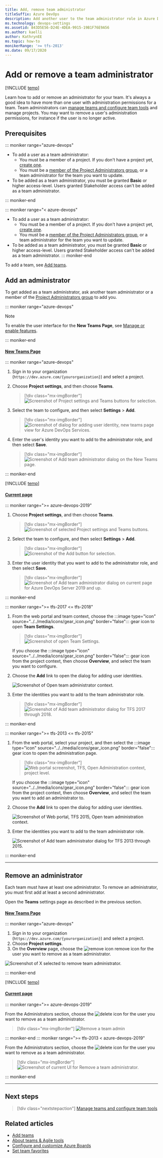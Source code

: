 ```yaml
---
title: Add, remove team administrator 
titleSuffix: Azure DevOps
description: Add another user to the team administrator role in Azure DevOps.  
ms.technology: devops-settings
ms.assetid: 843D5E56-D24E-4DEA-9915-19B1F76E9A56
ms.author: kaelli
author: KathrynEE
ms.topic: how-to
monikerRange: '>= tfs-2013'
ms.date: 09/17/2020
---
```


# Add or remove a team administrator 

[!INCLUDE [temp](../../includes/version-vsts-tfs-all-versions.md)]


<a id="add-team-admin">  </a>  

Learn how to add or remove an administrator for your team. It's always a good idea to have more than one user with administration permissions for a team. Team administrators can [manage teams and configure team tools](manage-teams.md) and manage projects. You may want to remove a user's administration permissions, for instance if the user is no longer active. 

<a name="permissions"></a>

## Prerequisites

::: moniker range="azure-devops"

- To add a user as a team administrator: 
	- You must be a member of a project. If you don't have a project yet, [create one](../projects/create-project.md).  
	- You must be a [member of the Project Administrators group](../security/set-project-collection-level-permissions.md), or a team administrator for the team you want to update.
- To be added as a team administrator, you must be granted **Basic** or higher access-level. Users granted Stakeholder access can't be added as a team administrator.
 
::: moniker-end

::: moniker range="< azure-devops"

- To add a user as a team administrator: 
	- You must be a member of a project. If you don't have a project yet, [create one](../projects/create-project.md).  
	- You must be a [member of the Project Administrators group](../security/set-project-collection-level-permissions.md), or a team administrator for the team you want to update.
- To be added as a team administrator, you must be granted **Basic** or higher access-level. Users granted Stakeholder access can't be added as a team administrator. 
::: moniker-end


To add a team, see [Add teams](add-teams.md).

<a id="open-admin-context">  </a>

## Add an administrator

To get added as a team administrator, ask another team administrator or a member of the [Project Administrators group](../security/set-project-collection-level-permissions.md) to add you.  

::: moniker range="azure-devops"

> [!NOTE]   
> To enable the user interface for the **New Teams Page**, see [Manage or enable features](../../project/navigation/preview-features.md).

::: moniker-end

#### [New Teams Page](#tab/preview-page) 

::: moniker range="azure-devops"

1. Sign in to your organization (```https://dev.azure.com/{yourorganization}```) and select a project.
2. Choose **Project settings**, and then choose **Teams**. 
    
	> [!div class="mx-imgBorder"]
    > ![Screenshot of Project settings and Teams buttons for selection.](media/shared/open-project-settings-teams-preview.png)

3. Select the team to configure, and then select **Settings** > **Add**. 

	> [!div class="mx-imgBorder"]
	> ![Screenshot of dialog for adding user identity, new teams page view for Azure DevOps Services.](media/add-team-admin/settings-add-team-administrator-preview.png)  

3. Enter the user's identity you want to add to the administrator role, and then select **Save**.     
	    
	> [!div class="mx-imgBorder"]
	> ![Screenshot of Add team administrator dialog on the New Teams page.](media/add-team-admin/add-team-administrator-dialog-preview.png)

::: moniker-end
 
[!INCLUDE [temp](../../includes/note-new-teams-not-supported.md)]  

#### [Current page](#tab/current-page) 

::: moniker range=">= azure-devops-2019"

1. Choose **Project settings**, and then choose **Teams**. 

	> [!div class="mx-imgBorder"]
    > ![Screenshot of selected Project settings and Teams buttons.](media/shared/open-project-settings-team-new-nav.png)

2. Select the team to configure, and then select **Settings** > **Add**. 

	> [!div class="mx-imgBorder"]
	> ![Screenshot of the Add button for selection.](media/add-team-admin/settings-add-team-administrator.png)  

3. Enter the user identity that you want to add to the administrator role, and then select **Save**.     
	    
	> [!div class="mx-imgBorder"]
	> ![Screenshot of Add team administrator dialog on current page for Azure DevOps Server 2019 and up.](media/add-team-admin/add-administrators-dialog.png)

::: moniker-end

::: moniker range=">= tfs-2017 <= tfs-2018"

1. From the web portal and team context, choose the :::image type="icon" source="../../media/icons/gear_icon.png" border="false"::: gear icon to open **Team Settings**.

	> [!div class="mx-imgBorder"]  
	> ![Screenshot of open Team Settings.](media/add-team-admin/open-team-settings-horz.png)

	If you choose the :::image type="icon" source="../../media/icons/gear_icon.png" border="false"::: gear icon from the project context, then choose **Overview**, and select the team you want to configure.   

2. Choose the **Add** link to open the dialog for adding user identities.  

	![Screenshot of Open team administrator context.](media/add-team/admin-link.png)  
   
3. Enter the identities you want to add to the team administrator role.   

	> [!div class="mx-imgBorder"]
	> ![Screenshot of Add team administrator dialog for TFS 2017 through 2018.](media/add-team-admin/add-team-admin-dialog.png)
   
::: moniker-end     

::: moniker range=">= tfs-2013 <= tfs-2015"  

1. From the web portal, select your project, and then select the :::image type="icon" source="../../media/icons/gear_icon.png" border="false"::: gear icon to open the administration page.

	> [!div class="mx-imgBorder"]  
	> ![Web portal screenshot, TFS, Open Administration context, project level.](../../media/settings/open-admin-page-tfs2015.png)

	If you choose the :::image type="icon" source="../../media/icons/gear_icon.png" border="false"::: gear icon from the project context, then choose **Overview**, and select the team you want to add an administrator to.   

2. Choose the **Add** link to open the dialog for adding user identities.    
  
	![Screenshot of Web portal, TFS 2015, Open team administration context.](media/add-team/add-account-as-team-admin.png)

3. Enter the identities you want to add to the team administrator role.     

	![Screenshot of Add team administrator dialog for TFS 2013 through 2015.](media/add-team/team-admin-dialog.png)    
	
::: moniker-end  


* * *


<a id="remove-admin">  </a>

## Remove an administrator

Each team must have at least one administrator. To remove an administrator, you must first add at least a second administrator. 

Open the **Teams** settings page as described in the previous section.

#### [New Teams Page](#tab/preview-page) 

::: moniker range="azure-devops" 

1. Sign in to your organization (```https://dev.azure.com/{yourorganization}```) and select a project.
2. Choose **Project settings**.
3. On the **Overview** page, choose the ![remove icon](../../media/icons/remove-icon.png) remove icon for the user you want to remove as a team administrator. 

![Screenshot of X selected to remove team administrator.](media/add-team-admin/remove-admin-new-ui-page.png)

::: moniker-end

[!INCLUDE [temp](../../includes/note-new-teams-not-supported.md)]  

#### [Current page](#tab/current-page) 

::: moniker range=">= azure-devops-2019"

From the Administrators section, choose the ![delete icon](../../media/icons/delete-icon.png) for the user you want to remove as a team administrator. 

> [!div class="mx-imgBorder"]
> ![Remove a team admin](media/add-team-admin/remove-admin-prev-ui.png)  

::: moniker-end
::: moniker range=">= tfs-2013 < azure-devops-2019"

From the Administrators section, choose the ![delete icon](../../media/icons/delete-icon.png) for the user you want to remove as a team administrator. 

> [!div class="mx-imgBorder"]
> ![Screenshot of current UI for Remove a team administrator.](media/add-team-admin/remove-admin-prev-ui.png)

::: moniker-end
   
* * *
 
## Next steps  

> [!div class="nextstepaction"]
> [Manage teams and configure team tools](manage-teams.md) 

## Related articles

- [Add teams](add-teams.md)  
- [About teams & Agile tools](../../organizations/settings/about-teams-and-settings.md)
- [Configure and customize Azure Boards](../../boards/configure-customize.md)
- [Set team favorites](../../project/navigation/set-favorites.md)

